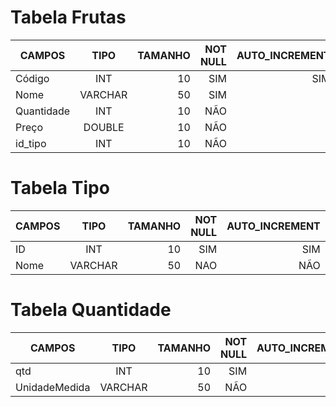 # Tabela Frutas
| CAMPOS        |     TIPO      |TAMANHO|NOT NULL|AUTO_INCREMENT  | Primary Key 
| ------------- |:-------------:| -----:|--------:|------:        |  -------------:
| Código        | INT           | 10    |SIM      |SIM            |SIM
| Nome          | VARCHAR       | 50    |SIM      |               |NÃO
| Quantidade    | INT           | 10    |NÃO      |               |NÃO
| Preço         | DOUBLE        | 10    |NÃO      |               |NÃO
| id_tipo       | INT           | 10    |NÃO      |               |NÃO


# Tabela Tipo

| CAMPOS       |    TIPO        | TAMANHO  | NOT NULL |    AUTO_INCREMENT    | PRIMARY KEY
| ------------- |:-------------:| -----:|--------:|------:        |  -------------:
| ID            | INT           | 10    | SIM     |      SIM      |   SIM     |    
| Nome          | VARCHAR       | 50    |NAO      |NÃO            | NÃO        |


# Tabela Quantidade
| CAMPOS        |     TIPO      |TAMANHO|NOT NULL|AUTO_INCREMENT  | Primary Key 
| ------------- |:-------------:| -----:|--------:|------:        |  -------------:
| qtd           | INT           | 10    | SIM     | SIM           | SIM         |
|UnidadeMedida  | VARCHAR       | 50    | NÃO     | NÃO|          | NÃO          |

